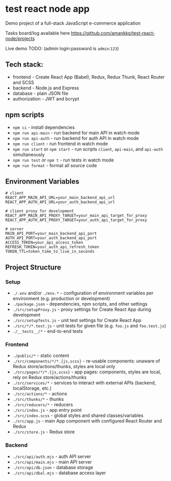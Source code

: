 # test react node app

Demo project of a full-stack JavaScript e-commerce application

Tasks board/log available here https://github.com/amankkg/test-react-node/projects

Live demo TODO: (admin login:password is `admin`:`123`)

## Tech stack:

- frontend - Create React App (Babel), Redux, Redux Thunk, React Router and SCSS
- backend - Node.js and Express
- database - plain JSON file
- authorization - JWT and bcrypt

## npm scripts

- `npm ci` - install dependencies
- `npm run api-main` - run backend for main API in watch mode
- `npm run api-auth` - run backend for auth API in watch mode
- `npm run client` - run frontend in watch mode
- `npm run start` or `npm start` - run scripts `client`, `api-main`, and `api-auth` simultaneously
- `npm run test` or `npm t` - run tests in watch mode
- `npm run format` - format all source code

## Environment Variables

```dosini
# client
REACT_APP_MAIN_API_URL=your_main_backend_api_url
REACT_APP_AUTH_API_URL=your_auth_backend_api_url

# client proxy for development
REACT_APP_MAIN_API_PROXY_TARGET=your_main_api_target_for_proxy
REACT_APP_AUTH_API_PROXY_TARGET=your_auth_api_target_for_proxy

# server
MAIN_API_PORT=your_main_backend_api_port
AUTH_API_PORT=your_auth_backend_api_port
ACCESS_TOKEN=your_api_access_token
REFRESH_TOKEN=your_auth_api_refresh_token
TOKEN_TTL=token_time_to_live_in_seconds
```

## Project Structure

### Setup

- `./.env` and/or `./env.*` - configuration of environment variables per environment (e.g. production or development)
- `./package.json` - dependencies, npm scripts, and other settings
- `./src/setupProxy.js` - proxy settings for Create React App during development
- `./src/setupTests.js` - unit test settings for Create React App
- `./src/*/*.test.js` - unit tests for given file (e.g. `foo.js` and `foo.test.js`)
- `./__tests__/*` - end-to-end tests

### Frontend

- `./public/*` - static content
- `./src/components/*/*.{js,scss}` - re-usable components: unaware of Redux store/actions/thunks, styles are local only
- `./src/pages/*/*.{js,scss}` - app pages: components, styles are local, rely on Redux store/actions/thunks
- `./src/services/*` - services to interact with external APIs (backend, localStorage, etc.)
- `./src/actions/*` - actions
- `./src/thunks/*` - thunks
- `./src/reducers/*` - reducers
- `./src/index.js` - app entry point
- `./src/index.scss` - global styles and shared classes/variables
- `./src/app.js` - main App component with configured React Router and Redux
- `./src/store.js` - Redux store

### Backend

- `./src/api/auth.mjs` - auth API server
- `./src/api/main.mjs` - main API server
- `./src/api/db.json` - database storage
- `./src/api/dbal.mjs` - database access layer
